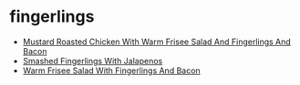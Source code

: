 # fingerlings

 * [Mustard Roasted Chicken With Warm Frisee Salad And Fingerlings And Bacon](index/m/mustard-roasted-chicken-with-warm-frisee-salad-and-fingerlings-and-bacon-234428.json)
 * [Smashed Fingerlings With Jalapenos](index/s/smashed-fingerlings-with-jalapenos-51239670.json)
 * [Warm Frisee Salad With Fingerlings And Bacon](index/w/warm-frisee-salad-with-fingerlings-and-bacon-234418.json)
